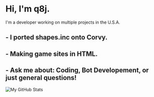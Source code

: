 # Hi, I'm q8j.

I'm a developer working on multiple projects in the U.S.A.

## - I ported shapes.inc onto Corvy.
## - Making game sites in HTML.
## - Ask me about: Coding, Bot Developement, or just general questions!

![My GitHub Stats](https://github-readme-stats.vercel.app/api?username=q8j-dev&show_icons=true)
